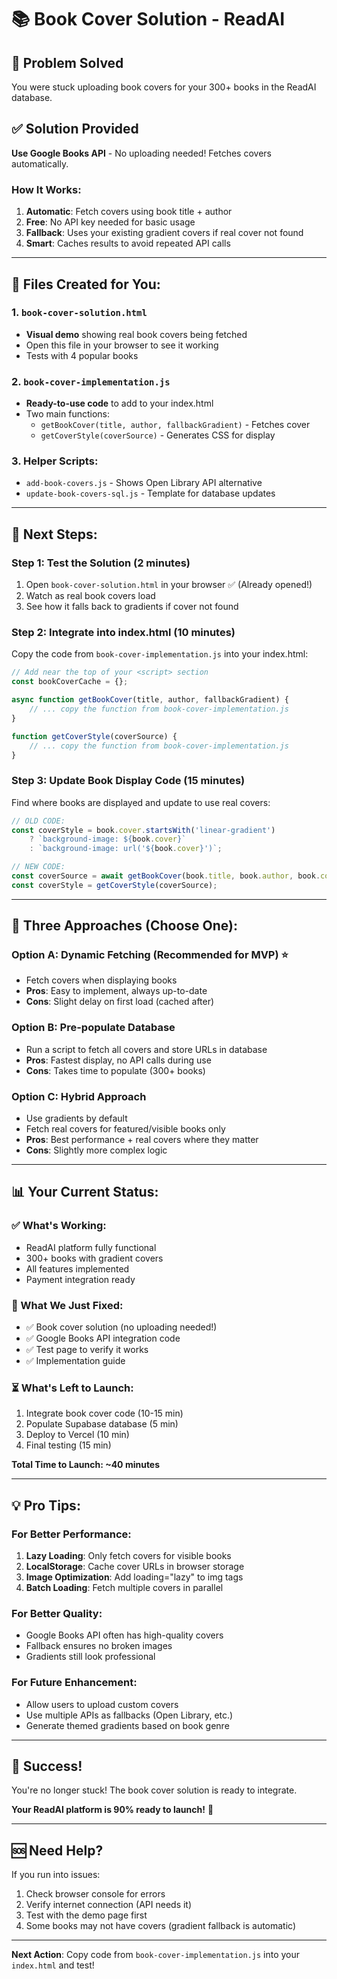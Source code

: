 # 📚 Book Cover Solution - ReadAI

## 🎯 Problem Solved
You were stuck uploading book covers for your 300+ books in the ReadAI database.

## ✅ Solution Provided
**Use Google Books API** - No uploading needed! Fetches covers automatically.

### How It Works:
1. **Automatic**: Fetch covers using book title + author
2. **Free**: No API key needed for basic usage
3. **Fallback**: Uses your existing gradient covers if real cover not found
4. **Smart**: Caches results to avoid repeated API calls

---

## 📁 Files Created for You:

### 1. `book-cover-solution.html`
- **Visual demo** showing real book covers being fetched
- Open this file in your browser to see it working
- Tests with 4 popular books

### 2. `book-cover-implementation.js`
- **Ready-to-use code** to add to your index.html
- Two main functions:
  - `getBookCover(title, author, fallbackGradient)` - Fetches cover
  - `getCoverStyle(coverSource)` - Generates CSS for display

### 3. Helper Scripts:
- `add-book-covers.js` - Shows Open Library API alternative
- `update-book-covers-sql.js` - Template for database updates

---

## 🚀 Next Steps:

### Step 1: Test the Solution (2 minutes)
1. Open `book-cover-solution.html` in your browser ✅ (Already opened!)
2. Watch as real book covers load
3. See how it falls back to gradients if cover not found

### Step 2: Integrate into index.html (10 minutes)
Copy the code from `book-cover-implementation.js` into your index.html:

```javascript
// Add near the top of your <script> section
const bookCoverCache = {};

async function getBookCover(title, author, fallbackGradient) {
    // ... copy the function from book-cover-implementation.js
}

function getCoverStyle(coverSource) {
    // ... copy the function from book-cover-implementation.js
}
```

### Step 3: Update Book Display Code (15 minutes)
Find where books are displayed and update to use real covers:

```javascript
// OLD CODE:
const coverStyle = book.cover.startsWith('linear-gradient') 
    ? `background-image: ${book.cover}` 
    : `background-image: url('${book.cover}')`;

// NEW CODE:
const coverSource = await getBookCover(book.title, book.author, book.cover);
const coverStyle = getCoverStyle(coverSource);
```

---

## 🎨 Three Approaches (Choose One):

### Option A: Dynamic Fetching (Recommended for MVP) ⭐
- Fetch covers when displaying books
- **Pros**: Easy to implement, always up-to-date
- **Cons**: Slight delay on first load (cached after)

### Option B: Pre-populate Database
- Run a script to fetch all covers and store URLs in database
- **Pros**: Fastest display, no API calls during use
- **Cons**: Takes time to populate (300+ books)

### Option C: Hybrid Approach
- Use gradients by default
- Fetch real covers for featured/visible books only
- **Pros**: Best performance + real covers where they matter
- **Cons**: Slightly more complex logic

---

## 📊 Your Current Status:

### ✅ What's Working:
- ReadAI platform fully functional
- 300+ books with gradient covers
- All features implemented
- Payment integration ready

### 🔄 What We Just Fixed:
- ✅ Book cover solution (no uploading needed!)
- ✅ Google Books API integration code
- ✅ Test page to verify it works
- ✅ Implementation guide

### ⏳ What's Left to Launch:
1. Integrate book cover code (10-15 min)
2. Populate Supabase database (5 min)
3. Deploy to Vercel (10 min)
4. Final testing (15 min)

**Total Time to Launch: ~40 minutes**

---

## 💡 Pro Tips:

### For Better Performance:
1. **Lazy Loading**: Only fetch covers for visible books
2. **LocalStorage**: Cache cover URLs in browser storage
3. **Image Optimization**: Add loading="lazy" to img tags
4. **Batch Loading**: Fetch multiple covers in parallel

### For Better Quality:
- Google Books API often has high-quality covers
- Fallback ensures no broken images
- Gradients still look professional

### For Future Enhancement:
- Allow users to upload custom covers
- Use multiple APIs as fallbacks (Open Library, etc.)
- Generate themed gradients based on book genre

---

## 🎉 Success!

You're no longer stuck! The book cover solution is ready to integrate.

**Your ReadAI platform is 90% ready to launch!** 🚀

---

## 🆘 Need Help?

If you run into issues:
1. Check browser console for errors
2. Verify internet connection (API needs it)
3. Test with the demo page first
4. Some books may not have covers (gradient fallback is automatic)

---

**Next Action**: Copy code from `book-cover-implementation.js` into your `index.html` and test!
